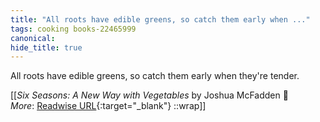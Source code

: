 ```yaml
---
title: "All roots have edible greens, so catch them early when ..."
tags: cooking books-22465999
canonical: 
hide_title: true
---
```


All roots have edible greens, so catch them early when they're tender.


[[<cite>_Six Seasons: A New Way with Vegetables_</cite> by Joshua McFadden 📕<br>
_More_: [Readwise URL](https://readwise.io/open/442171252){:target="_blank"}
::wrap]]